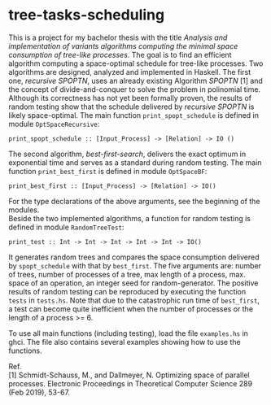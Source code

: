 # tree-tasks-scheduling
This is a project for my bachelor thesis with the title *Analysis and implementation of variants algorithms computing the minimal space consumption of tree-like processes*. The goal is to find an efficient algorithm computing a space-optimal schedule for tree-like processes. Two algorithms are designed, analyzed and implemented in Haskell. The first one, *recursive SPOPTN*, uses an already existing Algorithm *SPOPTN* [1] and the concept of divide-and-conquer to solve the problem in polinomial time. Although its correctness has not yet been formally proven, the results of random testing show that the schedule delivered by *recursive SPOPTN* is likely space-optimal. The main function `print_spopt_schedule` is defined in module `OptSpaceRecursive`:
```
print_spopt_schedule :: [Input_Process] -> [Relation] -> IO ()
```
The second algorithm, *best-first-search*, delivers the exact optimum in exponential time and serves as a standard during random testing. The main function `print_best_first` is defined in module `OptSpaceBF`:
```
print_best_first :: [Input_Process] -> [Relation] -> IO()
```
For the type declarations of the above arguments, see the beginning of the modules.<br />
Beside the two implemented algorithms, a function for random testing is defined in module `RandomTreeTest`:
```
print_test :: Int -> Int -> Int -> Int -> Int -> IO()
```
It generates random trees and compares the space consumption delivered by `spopt_schedule` with that by `best_first`.
The five arguments are: number of trees, number of processes of a tree, max length of a process, max.
space of an operation, an integer seed for random-generator.
The positive results of random testing can be reproduced by executing the function `tests` in `tests.hs`. Note that due to the catastrophic run time of `best_first`, a test can become quite inefficient when the number of processes or the length of a process >= 6.

To use all main functions (including testing), load the file `examples.hs` in ghci. The file also contains several examples showing how to use the functions.

Ref.<br />
[1]  Schmidt-Schauss, M., and Dallmeyer, N. Optimizing space of parallel processes. Electronic Proceedings in Theoretical Computer Science 289 (Feb 2019), 53-67.
